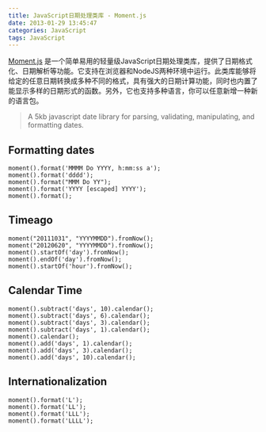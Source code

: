```yaml
---
title: JavaScript日期处理类库 - Moment.js
date: 2013-01-29 13:45:47
categories: JavaScript
tags: JavaScript
---
```


[Moment.js](http://momentjs.com/) 是一个简单易用的轻量级JavaScript日期处理类库，提供了日期格式化、日期解析等功能。它支持在浏览器和NodeJS两种环境中运行。此类库能够将给定的任意日期转换成多种不同的格式，具有强大的日期计算功能，同时也内置了能显示多样的日期形式的函数。另外，它也支持多种语言，你可以任意新增一种新的语言包。

> A 5kb javascript date library
> for parsing, validating, manipulating, and formatting dates. 

## Formatting dates

    moment().format('MMMM Do YYYY, h:mm:ss a');
    moment().format('dddd');
    moment().format("MMM Do YY");
    moment().format('YYYY [escaped] YYYY');
    moment().format();

<!-- more -->


## Timeago

    moment("20111031", "YYYYMMDD").fromNow();
    moment("20120620", "YYYYMMDD").fromNow();
    moment().startOf('day').fromNow();
    moment().endOf('day').fromNow();
    moment().startOf('hour').fromNow();

## Calendar Time

    moment().subtract('days', 10).calendar();
    moment().subtract('days', 6).calendar();
    moment().subtract('days', 3).calendar();
    moment().subtract('days', 1).calendar();
    moment().calendar();
    moment().add('days', 1).calendar();
    moment().add('days', 3).calendar();
    moment().add('days', 10).calendar();

## Internationalization

    moment().format('L');
    moment().format('LL');
    moment().format('LLL');
    moment().format('LLLL');
